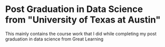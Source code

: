 # Post Graduation in Data Science from "University of Texas at Austin"

This mainly contains the course work that I did while completing my post graduation in data science from Great Learning
